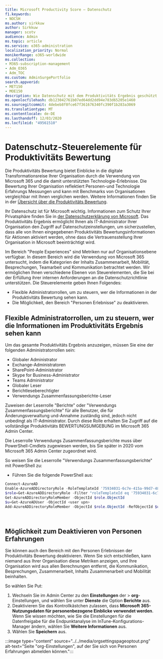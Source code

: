 ```yaml
---
title: Microsoft Productivity Score – Datenschutz
f1.keywords:
- NOCSH
ms.author: sirkkuw
author: Sirkkuw
manager: scotv
audience: Admin
ms.topic: article
ms.service: o365-administration
localization_priority: Normal
monikerRange: o365-worldwide
ms.collection:
- M365-subscription-management
- Adm_O365
- Adm_TOC
ms.custom: AdminSurgePortfolio
search.appverid:
- MET150
- MOE150
description: Wie Datenschutz mit dem Produktivitäts Ergebnis geschützt wird.
ms.openlocfilehash: db123042761b07ed64dd2dd94e783d65205e1460
ms.sourcegitcommit: 4debeb8f0fce67f361676340fc390f1b283a3069
ms.translationtype: MT
ms.contentlocale: de-DE
ms.lasthandoff: 12/03/2020
ms.locfileid: "49561510"
---
```

# <a name="privacy-controls-for-productivity-score"></a>Datenschutz-Steuerelemente für Produktivitäts Bewertung

Die Produktivitäts Bewertung bietet Einblicke in die digitale Transformationsreise Ihrer Organisation durch die Verwendung von Microsoft 365 und die damit unterstützten Technologie-Erlebnisse.  Die Bewertung Ihrer Organisation reflektiert Personen-und Technologie Erfahrungs Messungen und kann mit Benchmarks von Organisationen vergleichbar mit Ihnen verglichen werden. Weitere Informationen finden Sie in der [Übersicht über die Produktivitäts Bewertung](productivity-score.md).

Ihr Datenschutz ist für Microsoft wichtig. Informationen zum Schutz Ihrer Privatsphäre finden Sie in [der Datenschutzerklärung von Microsoft](https://privacy.microsoft.com/privacystatement). Das Produktivitäts Ergebnis ermöglicht Ihnen als IT-Administrator Ihrer Organisation den Zugriff auf Datenschutzeinstellungen, um sicherzustellen, dass alle von Ihnen eingegebenen Produktivitäts Bewertungsinformationen für Aktionen aktiviert werden, ohne dass die Vertrauensstellung Ihrer Organisation in Microsoft beeinträchtigt wird.

Im Bereich "People Experiences" sind Metriken nur auf Organisationsebene verfügbar. In diesem Bereich wird die Verwendung von Microsoft 365 untersucht, indem die Kategorien der Inhalts Zusammenarbeit, Mobilität, Besprechungen, Teamarbeit und Kommunikation betrachtet werden. Wir ermöglichen Ihnen verschiedene Ebenen von Steuerelementen, die Sie bei der Erfüllung ihrer internen Anforderungen an die Datenschutzrichtlinie unterstützen.
Die Steuerelemente geben Ihnen Folgendes:

- Flexible Administratorrollen, um zu steuern, wer die Informationen in der Produktivitäts Bewertung sehen kann.
- Die Möglichkeit, den Bereich "Personen Erlebnisse" zu deaktivieren.

## <a name="flexible-admin-roles-to-control-who-can-see-the-information-in-productivity-score"></a>Flexible Administratorrollen, um zu steuern, wer die Informationen im Produktivitäts Ergebnis sehen kann

Um das gesamte Produktivitäts Ergebnis anzuzeigen, müssen Sie eine der folgenden Administratorrollen sein:

- Globaler Administrator
- Exchange-Administratoren
- SharePoint-Administrator
- Skype for Business-Administrator
- Teams Administrator
- Globaler Leser
- Berichtleseberechtigter
- Verwendungs Zusammenfassungsberichte-Leser

Zuweisen der Leserrolle "Berichte" oder "Verwendungs Zusammenfassungsberichte" für alle Benutzer, die für Änderungsverwaltung und-Annahme zuständig sind, jedoch nicht unbedingt als IT-Administrator. Durch diese Rolle erhalten Sie Zugriff auf die vollständige Produktivitäts BEWERTUNGSUMGEBUNG im Microsoft 365 Admin Center.

Die Leserrolle Verwendungs Zusammenfassungsberichte muss über PowerShell-Cmdlets zugewiesen werden, bis Sie später in 2020 vom Microsoft 365 Admin Center zugeordnet wird.

So weisen Sie die Leserrolle "Verwendungs Zusammenfassungsberichte" mit PowerShell zu:

- Führen Sie die folgende PowerShell aus:

```powershell
Connect-AzureAD
Enable-AzureADDirectoryRole -RoleTemplateId '75934031-6c7e-415a-99d7-48dbd49e875e'
$role=Get-AzureADDirectoryRole -Filter "roleTemplateId eq '75934031-6c7e-415a-99d7-48dbd49e875e'"
Get-AzureADDirectoryRoleMember -ObjectId $role.ObjectId
$u=Get-AzureADUser -ObjectId <user upn>
Add-AzureADDirectoryRoleMember -ObjectId $role.ObjectId -RefObjectId $u.ObjectId
```

</br>


## <a name="capability-to-opt-out-of-people-experiences"></a>Möglichkeit zum Deaktivieren von Personen Erfahrungen

Sie können auch den Bereich mit den Personen Erlebnissen der Produktivitäts Bewertung deaktivieren. Wenn Sie sich entschließen, kann niemand aus Ihrer Organisation diese Metriken anzeigen, und Ihre Organisation wird aus allen Berechnungen entfernt, die Kommunikation, Besprechungen, Zusammenarbeit, Inhalts Zusammenarbeit und Mobilität beinhalten.

So wählen Sie Put:

1. Wechseln Sie im Admin Center zu den **Einstellungen** der   >   **org**-Einstellungen, und wählen Sie unter **Dienste** die Option **Berichte** aus.
2. Deaktivieren Sie das Kontrollkästchen zulassen, dass  **Microsoft 365-Nutzungsdaten für personenbezogene Einblicke verwendet werden**. Wenn Sie wissen möchten, wie Sie die Einstellungen für die Datenfreigabe für die Endpunktanalyse im InTune-Konfigurations-Manager ändern, wählen Sie **Weitere Informationen** aus.
3. Wählen Sie  **Speichern** aus.

:::image type="content" source="../../media/orgsettingspageoptout.png" alt-text="Seite &quot;org-Einstellungen&quot;, auf der Sie sich von Personen Erfahrungen abmelden können.":::